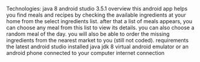 Technologies:
   java 8
   android studio 3.5.1
overview
   this android app helps you find meals and recipes by checking the available ingredients at your home
   from the select ingredients list.
   after that a list of meals appears, you can choose any meal from this list to view its details.
   you can also choose a random meal of the day.
   you will also be able to order the missing ingredients from the nearest market to you (still not coded).
requirements
   the latest android studio installed
   java jdk 8
   virtual android emulator or an android phone connected to your computer
   internet connection